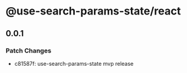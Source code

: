 # @use-search-params-state/react

## 0.0.1

### Patch Changes

- c81587f: use-search-params-state mvp release
